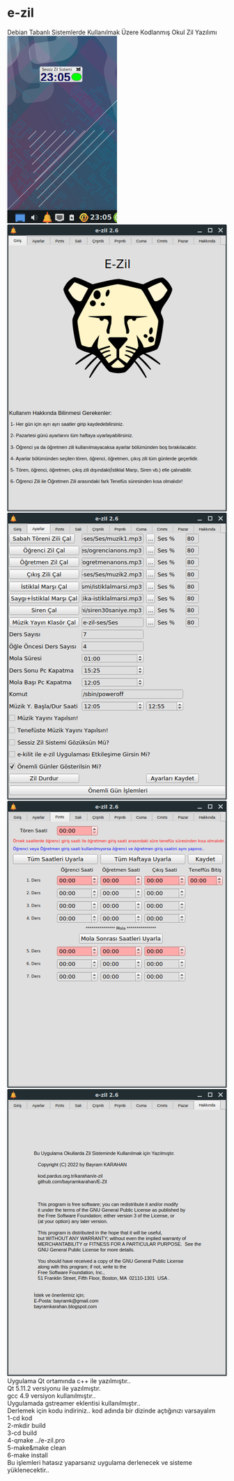 # e-zil
Debian Tabanlı Sistemlerde Kullanılmak Üzere Kodlanmış Okul Zil Yazılımı
<br/>
![E-Zil](https://github.com/bayramkarahan/e-zil/blob/master/e-zil0.png)<br/>
![E-Zil](https://github.com/bayramkarahan/e-zil/blob/master/e-zil1.png)
![E-Zil](https://github.com/bayramkarahan/e-zil/blob/master/e-zil2.png)
![E-Zil](https://github.com/bayramkarahan/e-zil/blob/master/e-zil3.png)
![E-Zil](https://github.com/bayramkarahan/e-zil/blob/master/e-zil4.png)
<br/>
Uygulama Qt ortamında c++ ile yazılmıştır..
<br/>
Qt 5.11.2 versiyonu ile yazılmıştır.
<br/>
gcc 4.9 versiyon kullanılmıştır..
<br/>
Uygulamada gstreamer eklentisi kullanılmıştır..
<br/>
Derlemek için kodu indiriniz.. kod adında bir dizinde açtığınızı varsayalım
<br/>
1-cd kod
<br/>
2-mkdir build
<br/>
3-cd build
<br/>
4-qmake ../e-zil.pro
<br/>
5-make&make clean
<br/>
6-make install
<br/>
Bu işlemleri hatasız yaparsanız uygulama derlenecek ve sisteme yüklenecektir..
<br/>
